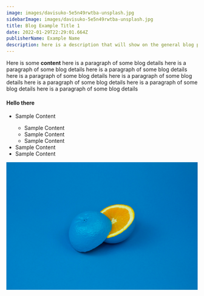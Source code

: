 ```yaml
---
image: images/davisuko-5e5n49rwtba-unsplash.jpg
sidebarImage: images/davisuko-5e5n49rwtba-unsplash.jpg
title: Blog Example Title 1
date: 2022-01-29T22:29:01.664Z
publisherName: Example Name
description: here is a description that will show on the general blog page/ not the details page
---
```


Here is some **content**
here is a paragraph of some blog details here is a paragraph of some blog details here is a paragraph of some blog details here is a paragraph of some blog details here is a paragraph of some blog details here is a paragraph of some blog details here is a paragraph of some blog details here is a paragraph of some blog details

#### **Hello there**

<ul>
   <li>Sample Content </li>
      <ul>
         <li>Sample Content </li>
         <li>Sample Content </li>
         <li>Sample Content </li>
      </ul>
   <li>Sample Content </li>
   <li>Sample Content </li>
</ul>

![some alt test](images/davisuko-5e5n49rwtba-unsplash.jpg "A title")
